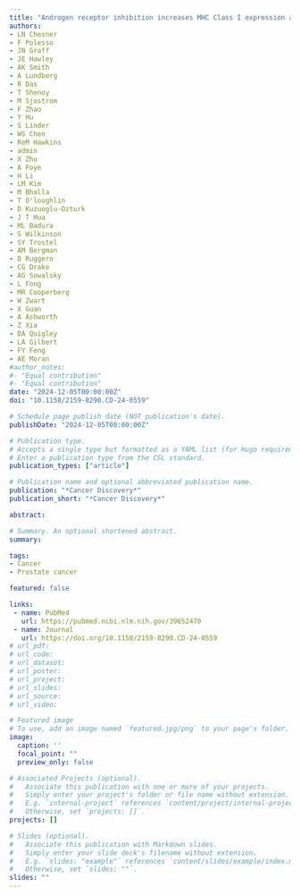 ```yaml
---
title: "Androgen receptor inhibition increases MHC Class I expression and improves immune response in prostate cancer"
authors:
- LN Chesner
- F Polesso
- JN Graff
- JE Hawley
- AK Smith
- A Lundberg
- R Das
- T Shenoy
- M Sjostrom
- F Zhao
- Y Hu
- S Linder
- WS Chen
- ReM Hawkins
- admin
- X Zhu
- A Foye
- H Li
- LM Kim
- M Bhalla
- T O'loughlin
- D Kuzuoglu-Ozturk
- J T Hua
- ML Badura
- S Wilkinson
- SY Trostel
- AM Bergman
- D Ruggero
- CG Drake
- AG Sowalsky
- L Fong
- MR Cooperberg
- W Zwart
- X Guan
- A Ashworth
- Z Xia
- DA Quigley
- LA Gilbert
- FY Feng
- AE Moran
#author_notes:
#- "Equal contribution"
#- "Equal contribution"
date: "2024-12-05T00:00:00Z"
doi: "10.1158/2159-8290.CD-24-0559"

# Schedule page publish date (NOT publication's date).
publishDate: "2024-12-05T00:00:00Z"

# Publication type.
# Accepts a single type but formatted as a YAML list (for Hugo requirements).
# Enter a publication type from the CSL standard.
publication_types: ["article"]

# Publication name and optional abbreviated publication name.
publication: "*Cancer Discovery*"
publication_short: "*Cancer Discovery*"

abstract: 

# Summary. An optional shortened abstract.
summary: 

tags:
- Cancer
- Prostate cancer

featured: false

links:
 - name: PubMed
   url: https://pubmed.ncbi.nlm.nih.gov/39652470
 - name: Journal
   url: https://doi.org/10.1158/2159-8290.CD-24-0559
# url_pdf: 
# url_code: 
# url_dataset: 
# url_poster: 
# url_project: 
# url_slides: 
# url_source: 
# url_video: 

# Featured image
# To use, add an image named `featured.jpg/png` to your page's folder. 
image:
  caption: ''
  focal_point: ""
  preview_only: false

# Associated Projects (optional).
#   Associate this publication with one or more of your projects.
#   Simply enter your project's folder or file name without extension.
#   E.g. `internal-project` references `content/project/internal-project/index.md`.
#   Otherwise, set `projects: []`.
projects: []

# Slides (optional).
#   Associate this publication with Markdown slides.
#   Simply enter your slide deck's filename without extension.
#   E.g. `slides: "example"` references `content/slides/example/index.md`.
#   Otherwise, set `slides: ""`.
slides: ""
---
```

